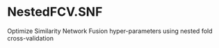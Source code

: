 # NestedFCV.SNF
Optimize Similarity Network Fusion hyper-parameters using nested fold cross-validation
